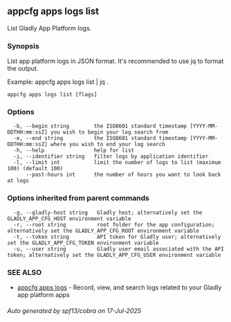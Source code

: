 ## appcfg apps logs list

List Gladly App Platform logs.

### Synopsis


List app platform logs in JSON format. It's recommended to use jq to format
the output.

Example:
  appcfg apps logs list | jq .


```
appcfg apps logs list [flags]
```

### Options

```
  -b, --begin string        the ISO8601 standard timestamp [YYYY-MM-DDTHH:mm:ssZ] you wish to begin your log search from
  -e, --end string          the ISO8601 standard timestamp [YYYY-MM-DDTHH:mm:ssZ] where you wish to end your log search
  -h, --help                help for list
  -i, --identifier string   filter logs by application identifier
  -l, --limit int           limit the number of logs to list (maximum 100) (default 100)
      --past-hours int      the number of hours you want to look back at logs
```

### Options inherited from parent commands

```
  -g, --gladly-host string   Gladly host; alternatively set the GLADLY_APP_CFG_HOST environment variable
  -r, --root string          root folder for the app configuration; alternatively set the GLADLY_APP_CFG_ROOT environment variable
  -t, --token string         API token for Gladly user; alternatively set the GLADLY_APP_CFG_TOKEN environment variable
  -u, --user string          Gladly user email associated with the API token; alternatively set the GLADLY_APP_CFG_USER environment variable
```

### SEE ALSO

* [appcfg apps logs](appcfg_apps_logs.md)	 - Record, view, and search logs related to your Gladly app platform apps

###### Auto generated by spf13/cobra on 17-Jul-2025
